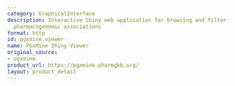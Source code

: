 ```yaml
---
category: GraphicalInterface
description: Interactive Shiny web application for browsing and filtering text-mined
  pharmacogenomic associations
format: http
id: pgxmine.viewer
name: PGxMine Shiny Viewer
original_source:
- pgxmine
product_url: https://pgxmine.pharmgkb.org/
layout: product_detail
---
```

